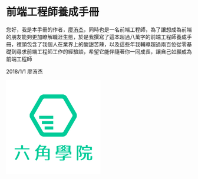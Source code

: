 # 前端工程師養成手冊

您好，我是本手冊的作者，[廖洧杰](https://www.facebook.com/sfismy)，同時也是一名前端工程師，為了讓想成為前端的朋友能夠更加瞭解職涯生態，於是我撰寫了這本超過八萬字的前端工程師養成手冊，裡頭包含了我個人在業界上的酸甜苦辣，以及這些年我輔導超過兩百位從零基礎到尋求前端工程師工作的經驗談，希望它能伴隨著你一同成長，讓自己如願成為前端工程師

2018/1/1 廖洧杰



[![](/assets/20040221Pcu2oNzdNH.png)](https://goo.gl/3V9RwG)

